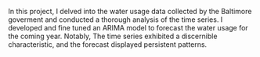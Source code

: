 In this project, I delved into the water usage data collected by the Baltimore goverment and conducted a thorough analysis of the time series. I developed and fine tuned an ARIMA model to forecast the water usage for the coming year. Notably, The time series exhibited a discernible characteristic, and the forecast displayed persistent patterns.

